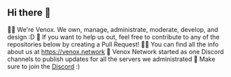 ## Hi there 👋

🙋‍♀️ We're Venox. We own, manage, administrate, moderate, develop, and design :D
🌈 If you want to help us out, feel free to contribute to any of the repositories below by creating a Pull Request!
👩‍💻 You can find all the info about us at https://venox.network
🍿 Venox Network started as one Discord channels to publish updates for all the servers we administrated
🧙 Make sure to join the [Discord](https://venox.network/discord) :)
